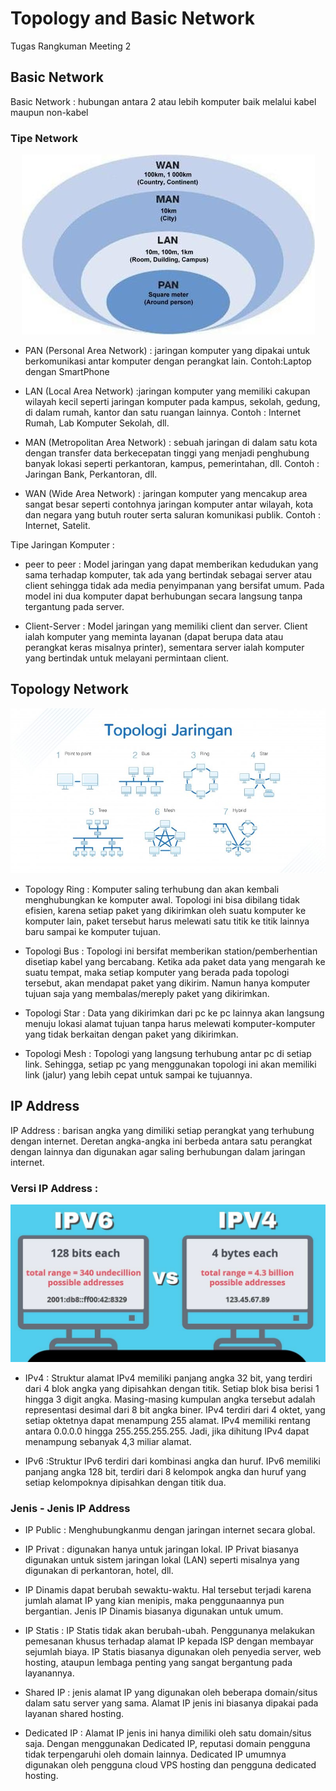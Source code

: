 # Topology and Basic Network

Tugas Rangkuman Meeting 2

## Basic Network

Basic Network : hubungan antara 2 atau lebih komputer baik melalui kabel maupun non-kabel

### Tipe Network

<p align="center"><img src="../week-1/assets/tipe-jaringan.jpg"></p>

- PAN (Personal Area Network) : jaringan komputer yang dipakai untuk berkomunikasi antar komputer dengan perangkat lain. Contoh:Laptop dengan SmartPhone

- LAN (Local Area Network) :jaringan komputer yang memiliki cakupan wilayah kecil seperti jaringan komputer pada kampus, sekolah, gedung, di dalam rumah, kantor dan satu ruangan lainnya. Contoh : Internet Rumah, Lab Komputer Sekolah, dll.

- MAN (Metropolitan Area Network) : sebuah jaringan di dalam satu kota dengan transfer data berkecepatan tinggi yang menjadi penghubung banyak lokasi seperti perkantoran, kampus, pemerintahan, dll. Contoh : Jaringan Bank, Perkantoran, dll.

- WAN (Wide Area Network) : jaringan komputer yang mencakup area sangat besar seperti contohnya jaringan komputer antar wilayah, kota dan negara yang butuh router serta saluran komunikasi publik. Contoh : Internet, Satelit.

Tipe Jaringan Komputer : 

- peer to peer : Model jaringan yang dapat memberikan kedudukan yang sama terhadap komputer, tak ada yang bertindak sebagai server atau client sehingga tidak ada media penyimpanan yang bersifat umum. Pada model ini dua komputer dapat berhubungan secara langsung tanpa tergantung pada server.

- Client-Server : Model jaringan yang memiliki client dan server. Client ialah komputer yang meminta layanan (dapat berupa data atau perangkat keras misalnya printer), sementara server ialah komputer yang bertindak untuk melayani permintaan client.

## Topology Network

<p align="center"><img src="../week-1/assets/topologi-jaringan.jpg"></p>

- Topology Ring : Komputer saling terhubung dan akan kembali menghubungkan ke komputer awal. Topologi ini bisa dibilang tidak efisien, karena setiap paket yang dikirimkan oleh suatu komputer ke komputer lain, paket tersebut harus melewati satu titik ke titik lainnya baru sampai ke komputer tujuan.

- Topologi Bus : Topologi ini bersifat memberikan station/pemberhentian disetiap kabel yang bercabang. Ketika ada paket data yang mengarah ke suatu tempat, maka setiap komputer yang berada pada topologi tersebut, akan mendapat paket yang dikirim. Namun hanya komputer tujuan saja yang membalas/mereply paket yang dikirimkan.

- Topologi Star : Data yang dikirimkan dari pc ke pc lainnya akan langsung menuju lokasi alamat tujuan tanpa harus melewati komputer-komputer yang tidak berkaitan dengan paket yang dikirimkan.

- Topologi Mesh : Topologi yang langsung terhubung antar pc di setiap link. Sehingga, setiap pc yang menggunakan topologi ini akan memiliki link (jalur) yang lebih cepat untuk sampai ke tujuannya.

## IP Address

IP Address : barisan angka yang dimiliki setiap perangkat yang terhubung dengan internet. Deretan angka-angka ini berbeda antara satu perangkat dengan lainnya dan digunakan agar saling berhubungan dalam jaringan internet.

### Versi IP Address : 

<p align="center"><img src="../week-1/assets/IPV6-vs-IPV4.jpg"</p>

- IPv4 : Struktur alamat IPv4 memiliki panjang angka 32 bit, yang terdiri dari 4 blok angka yang dipisahkan dengan titik. Setiap blok bisa berisi 1 hingga 3 digit angka. Masing-masing kumpulan angka tersebut adalah representasi desimal dari 8 bit angka biner. IPv4 terdiri dari 4 oktet, yang setiap oktetnya dapat menampung 255 alamat. IPv4 memiliki rentang antara 0.0.0.0 hingga 255.255.255.255. Jadi, jika dihitung IPv4 dapat menampung sebanyak 4,3 miliar alamat.

- IPv6 :Struktur IPv6 terdiri dari kombinasi angka dan huruf. IPv6 memiliki panjang angka 128 bit, terdiri dari 8 kelompok angka dan huruf yang setiap kelompoknya dipisahkan dengan titik dua.
  
### Jenis - Jenis IP Address

- IP Public : Menghubungkanmu dengan jaringan internet secara global.
  
- IP Privat : digunakan hanya untuk jaringan lokal. IP Privat biasanya digunakan untuk sistem jaringan lokal (LAN) seperti misalnya yang digunakan di perkantoran, hotel, dll.
  
- IP Dinamis dapat berubah sewaktu-waktu. Hal tersebut terjadi karena jumlah alamat IP yang kian menipis, maka penggunaannya pun bergantian. Jenis IP Dinamis biasanya digunakan untuk umum.
  
- IP Statis : IP Statis tidak akan berubah-ubah. Penggunanya melakukan pemesanan khusus terhadap alamat IP kepada ISP dengan membayar sejumlah biaya. IP Statis biasanya digunakan oleh penyedia server, web hosting, ataupun lembaga penting yang sangat bergantung pada layanannya.
  
- Shared IP : jenis alamat IP yang digunakan oleh beberapa domain/situs dalam satu server yang sama. Alamat IP jenis ini biasanya dipakai pada layanan shared hosting.
  
- Dedicated IP : Alamat IP jenis ini hanya dimiliki oleh satu domain/situs saja. Dengan menggunakan Dedicated IP, reputasi domain pengguna tidak terpengaruhi oleh domain lainnya. Dedicated IP umumnya digunakan oleh pengguna cloud VPS hosting dan pengguna dedicated hosting.
